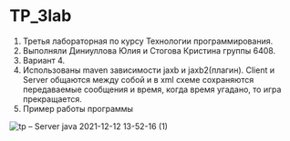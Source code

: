 # TP_3lab

1. Третья лабораторная по курсу Технологии программирования.
2. Выполняли Диниуллова Юлия и Стогова Кристина группы 6408.
3. Вариант 4.
4. Использованы maven зависимости jaxb и jaxb2(плагин). Client и Server общаются между собой и в xml схеме сохраняются передаваемые сообщения и время, когда время угадано, то игра прекращается.
5. Пример работы программы

![tp – Server java 2021-12-12 13-52-16 (1)](https://user-images.githubusercontent.com/87200821/145708086-b2f91815-fd2e-4b3f-a40f-0cbb5f5470a1.gif)

